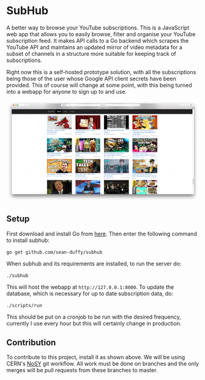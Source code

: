 SubHub
======

A better way to browse your YouTube subscriptions. This is a JavaScript web app that allows you to easily browse, filter
and organise your YouTube subscription feed. It makes API calls to a Go backend which scrapes the YouTube API and maintains
an updated mirror of video metadata for a subset of channels in a structure more suitable for keeping track of subscriptions.

Right now this is a self-hosted prototype solution, with all the subscriptions being those of the user whose Google API client
secrets have been provided. This of course will change at some point, with this being turned into a webapp for anyone to sign
up to and use.

![SubHub Screenshot](screenshot.png)

Setup
-----

First download and install Go from [here](http://golang.org). Then enter the following command to install subhub:

    go get github.com/sean-duffy/subhub

When subhub and its requirements are installed, to run the server do:

    ./subhub

This will host the webapp at ```http://127.0.0.1:8000```. To update the database, which is necessary for up to date subscription data, do:

    ./scripts/run

This should be put on a cronjob to be run with the desired frequency, currently I use every hour but
this will certainly change in production.

Contribution
------------

To contribute to this project, install it as shown above. We will be using CERN's [NoSY](http://root.cern.ch/drupal/content/suggested-work-flow-distributed-projects-nosy)
git workflow. All work must be done on branches and the only merges will be pull requests from these branches to master.
